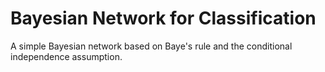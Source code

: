 # Bayesian Network for Classification

A simple Bayesian network based on Baye's rule and the conditional independence assumption.
